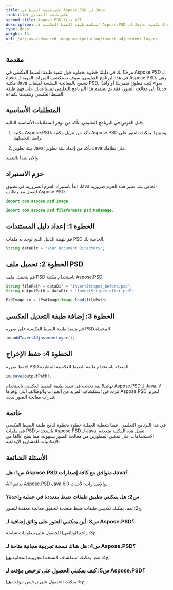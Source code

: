 ```yaml
---
title: عكس طبقة الضبط في Aspose.PSD لـ Java
linktitle: عكس طبقة التعديل
second_title: Aspose.PSD جافا API
description: استكشف طبقة الضبط العكسية في Aspose.PSD لـ Java. مكتبة Java قوية لمعالجة ملفات PSD بسلاسة.
type: docs
weight: 14
url: /ar/java/advanced-image-manipulation/invert-adjustment-layer/
---
```

## مقدمة

مرحبًا بك في دليلنا خطوة بخطوة حول تنفيذ طبقة الضبط العكسي في Aspose.PSD لـ Java. في هذا البرنامج التعليمي، سوف نستكشف الميزات القوية لـ Aspose.PSD، وهي مكتبة Java تسمح بالمعالجة السلسة لملفات PSD. سواء كنت مطورًا متمرسًا أو وافدًا جديدًا إلى معالجة الصور، فقد تم تصميم هذا البرنامج التعليمي لمساعدتك على فهم طبقة الضبط العكسي وتنفيذها بكفاءة.

## المتطلبات الأساسية

قبل الغوص في البرنامج التعليمي، تأكد من توفر المتطلبات الأساسية التالية:

1. مكتبة Aspose.PSD: تأكد من تنزيل مكتبة Aspose.PSD وتثبيتها. يمكنك العثور على رابط التحميل[هنا](https://releases.aspose.com/psd/java/).

2. بيئة تطوير Java: تأكد من إعداد بيئة تطوير Java على نظامك.

والآن لنبدأ بالتنفيذ.

## حزم الاستيراد

ابدأ باستيراد الحزم الضرورية في تطبيق Java الخاص بك. تعتبر هذه الحزم ضرورية للعمل مع وظائف Aspose.PSD.

```java
import com.aspose.psd.Image;

import com.aspose.psd.fileformats.psd.PsdImage;
```

## الخطوة 1: إعداد دليل المستندات

قم بتهيئة الدليل الذي توجد به ملفات PSD الخاصة بك.

```java
String dataDir = "Your Document Directory";
```

## الخطوة 2: تحميل ملف PSD

قم بتحميل ملف PSD باستخدام مكتبة Aspose.PSD.

```java
String filePath = dataDir + "InvertStripes_before.psd";
String outputPath = dataDir + "InvertStripes_after.psd";

PsdImage im = (PsdImage)Image.load(filePath);
```

## الخطوة 3: إضافة طبقة التعديل العكسي

قم بتنفيذ طبقة الضبط العكسية على صورة PSD المحملة.

```java
im.addInvertAdjustmentLayer();
```

## الخطوة 4: حفظ الإخراج

احفظ صورة PSD المعدلة باستخدام طبقة الضبط العكسية المطبقة.

```java
im.save(outputPath);
```

تهانينا! لقد نجحت في تنفيذ طبقة الضبط العكسي باستخدام Aspose.PSD لـ Java. لا تتردد في استكشاف المزيد من الميزات والوظائف التي يوفرها Aspose.PSD لتعزيز قدرات معالجة الصور لديك.

## خاتمة

في هذا البرنامج التعليمي، قمنا بتغطية العملية خطوة بخطوة لدمج طبقة الضبط العكسي في ملفات PSD باستخدام Aspose.PSD لـ Java. تعمل هذه المكتبة متعددة الاستخدامات على تمكين المطورين من معالجة الصور بسهولة، مما يفتح عالمًا من الإمكانيات للمشاريع الإبداعية.

## الأسئلة الشائعة

### س1: هل Aspose.PSD متوافق مع كافة إصدارات Java؟

A1: يدعم Aspose.PSD Java 6.0 والإصدارات الأحدث.

### س2: هل يمكنني تطبيق طبقات ضبط متعددة في عملية واحدة؟

ج2: نعم، يمكنك تكديس طبقات ضبط متعددة لتحقيق معالجة معقدة للصور.

### س3: أين يمكنني العثور على وثائق إضافية لـ Aspose.PSD؟

 ج3: راجع الوثائق[هنا](https://reference.aspose.com/psd/java/) للحصول على معلومات شاملة.

### س4: هل هناك نسخة تجريبية مجانية متاحة لـ Aspose.PSD؟

 ج4: نعم، يمكنك استكشاف النسخة التجريبية المجانية.[هنا](https://releases.aspose.com/).

### س5: كيف يمكنني الحصول على ترخيص مؤقت لـ Aspose.PSD؟

ج5: يمكنك الحصول على ترخيص مؤقت.[هنا](https://purchase.aspose.com/temporary-license/).